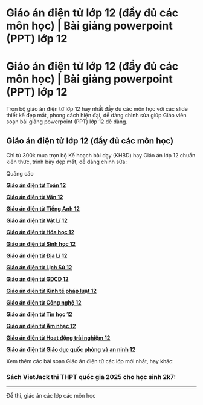 # Giáo án điện tử lớp 12 (đầy đủ các môn học) | Bài giảng powerpoint (PPT) lớp 12

# Giáo án điện tử lớp 12 (đầy đủ các môn học) | Bài giảng powerpoint (PPT) lớp 12

Trọn bộ giáo án điện tử lớp 12 hay nhất đầy đủ các môn học với các slide thiết kế đẹp mắt, phong cách hiện đại, dễ dàng chỉnh sửa giúp Giáo viên soạn bài giảng powerpoint (PPT) lớp 12 dễ dàng.

## Giáo án điện tử lớp 12 (đầy đủ các môn học)

Chỉ từ 300k mua trọn bộ Kế hoạch bài dạy (KHBD) hay Giáo án lớp 12 chuẩn kiến thức, trình bày đẹp mắt, dễ dàng chỉnh sửa:

Quảng cáo

[**Giáo án điện tử Toán 12**](https://vietjack.com/giao-an/giao-an-dien-tu-toan-lop-12.jsp)

[**Giáo án điện tử Văn 12**](https://vietjack.com/giao-an/giao-an-dien-tu-ngu-van-lop-12.jsp)

[**Giáo án điện tử Tiếng Anh 12**](https://vietjack.com/giao-an/giao-an-dien-tu-tieng-anh-lop-12.jsp)

[**Giáo án điện tử Vật Lí 12**](https://vietjack.com/giao-an/giao-an-dien-tu-vat-li-lop-12.jsp)

[**Giáo án điện tử Hóa học 12**](https://vietjack.com/giao-an/giao-an-dien-tu-hoa-hoc-lop-12.jsp)

[**Giáo án điện tử Sinh học 12**](https://vietjack.com/giao-an/giao-an-dien-tu-sinh-hoc-lop-12.jsp)

[**Giáo án điện tử Địa Lí 12**](https://vietjack.com/giao-an/giao-an-dien-tu-dia-li-lop-12.jsp)

[**Giáo án điện tử Lịch Sử 12**](https://vietjack.com/giao-an/giao-an-dien-tu-lich-su-lop-12.jsp)

[**Giáo án điện tử GDCD 12**](https://vietjack.com/giao-an/giao-an-dien-tu-gdcd-lop-12.jsp)

[**Giáo án điện tử Kinh tế pháp luật 12**](https://vietjack.com/giao-an/giao-an-dien-tu-kinh-te-phap-luat-lop-12.jsp)

[**Giáo án điện tử Công nghệ 12**](https://vietjack.com/giao-an/giao-an-dien-tu-cong-nghe-lop-12.jsp)

[**Giáo án điện tử Tin học 12**](https://vietjack.com/giao-an/giao-an-dien-tu-tin-hoc-lop-12.jsp)

[**Giáo án điện tử Âm nhạc 12**](https://vietjack.com/giao-an/giao-an-dien-tu-am-nhac-lop-12.jsp)

[**Giáo án điện tử Hoạt động trải nghiệm 12**](https://vietjack.com/giao-an/giao-an-dien-tu-hoat-dong-trai-nghiem-lop-12.jsp)

[**Giáo án điện tử Giáo dục quốc phòng và an ninh 12**](https://vietjack.com/giao-an/giao-an-dien-tu-giao-duc-quoc-phong-lop-12.jsp)

Xem thêm các bài soạn Giáo án điện tử các lớp mới nhất, hay khác:

### Sách VietJack thi THPT quốc gia 2025 cho học sinh 2k7:

* * *

Đề thi, giáo án các lớp các môn học
